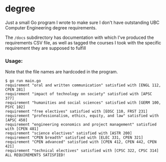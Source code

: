 # degree

Just a small Go program I wrote to make sure I don't have outstanding UBC Computer Engineering degree requirements.

The `/docs` subdirectory has documentation with which I've produced the requirements CSV file, as well as tagged the courses I took with the specific requirement they are supposed to fulfill 

### Usage:

Note that the file names are hardcoded in the program.

```
$ go run main.go
requirement "oral and written communication" satisfied with [ENGL 112, CPEN 281]
requirement "impact of technology on society" satisfied with [APSC 377]
requirement "humanities and social sciences" satisfied with [GERM 100, PSYC 102]
requirement "free electives" satisfied with [EOSC 110, FRST 231]
requirement "professionalism, ethics, equity, and law" satisfied with [APSC 450]
requirement "engineering economics and project management" satisfied with [CPEN 481]
requirement "science electives" satisfied with [ASTR 200]
requirement "CPEN breadth" satisfied with [ELEC 331, CPEN 321]
requirement "CPEN advanced" satisfied with [CPEN 412, CPEN 442, CPEN 421]
requirement "technical electives" satisfied with [CPSC 322, CPSC 314]
ALL REQUIREMENTS SATISFIED!
```
